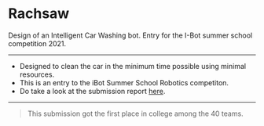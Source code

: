 # Rachsaw
Design of an Intelligent Car Washing bot. Entry for the I-Bot summer school competition 2021.
***
- Designed to clean the car in the minimum time possible using minimal resources.
- This is an entry to the iBot Summer School Robotics competiton.
- Do take a look at the submission report [here](https://github.com/HR-1-1/Rachsaw/blob/main/Report/iBot%20Report%20File.pdf).
***
> This submission got the first place in college among the 40 teams.
